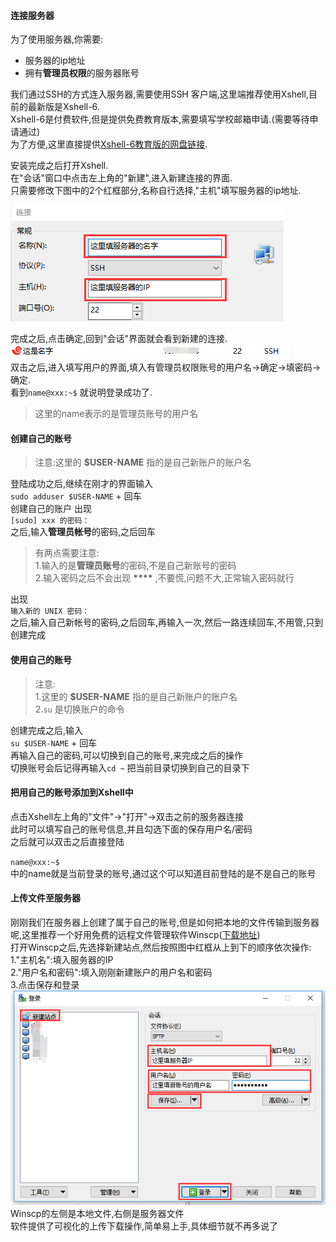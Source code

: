 


#### 连接服务器
为了使用服务器,你需要:
-  服务器的ip地址  
-  拥有**管理员权限**的服务器账号  

我们通过SSH的方式连入服务器,需要使用SSH 客户端,这里端推荐使用Xshell,目前的最新版是Xshell-6.  
Xshell-6是付费软件,但是提供免费教育版本,需要填写学校邮箱申请.(需要等待申请通过)  
为了方便,这里直接提供[Xshell-6教育版的网盘链接](https://pan.baidu.com/s/1nMEnduPI4nASoBDh0PlF_w).  

安装完成之后打开Xshell.  
在"会话"窗口中点击左上角的"新建",进入新建连接的界面.  
只需要修改下图中的2个红框部分,名称自行选择,"主机"填写服务器的ip地址.  

![create_session](../../img/page1/xshell-create_session.png)

完成之后,点击确定,回到"会话"界面就会看到新建的连接.  
![session_list](../../img/page1/xshell-session_list.png)  
双击之后,进入填写用户的界面,填入有管理员权限账号的用户名->确定->填密码->确定.  
看到`name@xxx:~$` 就说明登录成功了.
>这里的name表示的是管理员账号的用户名


#### 创建自己的账号

>注意:这里的 **$USER-NAME** 指的是自己新账户的账户名

登陆成功之后,继续在刚才的界面输入  
`sudo adduser $USER-NAME` + 回车  
创建自己的账户
出现  
`[sudo] xxx 的密码：`  
之后,输入**管理员帐号**的密码,之后回车
>有两点需要注意:  
>1.输入的是**管理员账号**的密码,不是自己新账号的密码  
>2.输入密码之后不会出现 **\*\*\*\***  ,不要慌,问题不大,正常输入密码就行  

出现  
`输入新的 UNIX 密码：`  
之后,输入自己新帐号的密码,之后回车,再输入一次,然后一路连续回车,不用管,只到创建完成  

#### 使用自己的账号

>注意:  
1.这里的 **$USER-NAME** 指的是自己新账户的账户名  
2.`su`  是切换账户的命令

创建完成之后,输入  
`su $USER-NAME` + 回车  
再输入自己的密码,可以切换到自己的账号,来完成之后的操作  
切换账号会后记得再输入`cd ~` 把当前目录切换到自己的目录下  

#### 把用自己的账号添加到Xshell中
点击Xshell左上角的"文件"->"打开"->双击之前的服务器连接  
此时可以填写自己的账号信息,并且勾选下面的保存用户名/密码  
之后就可以双击之后直接登陆  

 `name@xxx:~$`  
 中的name就是当前登录的账号,通过这个可以知道目前登陆的是不是自己的账号

#### 上传文件至服务器
刚刚我们在服务器上创建了属于自己的账号,但是如何把本地的文件传输到服务器呢,这里推荐一个好用免费的远程文件管理软件Winscp([下载地址](https://winscp.net/eng/download.php))  
打开Winscp之后,先选择新建站点,然后按照图中红框从上到下的顺序依次操作:  
1."主机名":填入服务器的IP  
2."用户名和密码":填入刚刚新建账户的用户名和密码  
3.点击保存和登录  
![winscp](../../img/page1/winscp.png)  
Winscp的左侧是本地文件,右侧是服务器文件  
软件提供了可视化的上传下载操作,简单易上手,具体细节就不再多说了  
